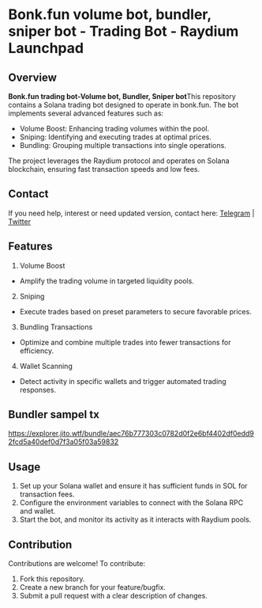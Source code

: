# Bonk.fun volume bot, bundler, sniper bot - Trading Bot - Raydium Launchpad

## Overview

  **Bonk.fun trading bot-Volume bot, Bundler, Sniper bot**This repository contains a Solana trading bot designed to operate in bonk.fun. The bot implements several advanced features such as:
  
  - Volume Boost: Enhancing trading volumes within the pool.
  - Sniping: Identifying and executing trades at optimal prices.
  - Bundling: Grouping multiple transactions into single operations.
  
  The project leverages the Raydium protocol and operates on Solana blockchain, ensuring fast transaction speeds and low fees.

## Contact
  
  If you need help, interest or need updated version, contact here: [Telegram](https://t.me/shiny0103) | [Twitter](https://x.com/0xTan1319)

## Features

  1. Volume Boost
  - Amplify the trading volume in targeted liquidity pools.
  2. Sniping
  - Execute trades based on preset parameters to secure favorable prices.
  3. Bundling Transactions
  - Optimize and combine multiple trades into fewer transactions for efficiency.
  4. Wallet Scanning
  - Detect activity in specific wallets and trigger automated trading responses.

## Bundler sampel tx

https://explorer.jito.wtf/bundle/aec76b777303c0782d0f2e6bf4402df0edd92fcd5a40def0d7f3a05f03a59832

## Usage

  1. Set up your Solana wallet and ensure it has sufficient funds in SOL for transaction fees.
  2. Configure the environment variables to connect with the Solana RPC and wallet.
  3. Start the bot, and monitor its activity as it interacts with Raydium pools.

## Contribution

  Contributions are welcome! To contribute:
  
  1. Fork this repository.
  2. Create a new branch for your feature/bugfix.
  3. Submit a pull request with a clear description of changes.
